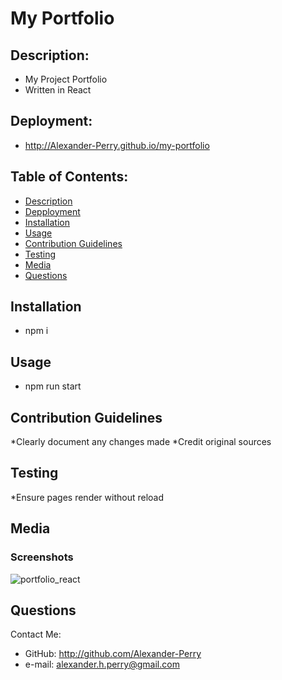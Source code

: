 # My Portfolio

## Description: 
* My Project Portfolio
* Written in React

## Deployment:
* http://Alexander-Perry.github.io/my-portfolio

## Table of Contents: 
* [Description](#description)
* [Depployment](#deployment)
* [Installation](#installation)
* [Usage](#usage)
* [Contribution Guidelines](#contribution-guidelines)
* [Testing](#testing)
* [Media](#media)
* [Questions](#questions)
  
## Installation
* npm i

## Usage
* npm run start

## Contribution Guidelines
*Clearly document any changes made
*Credit original sources

## Testing
*Ensure pages render without reload 

## Media
### Screenshots
![portfolio_react](https://user-images.githubusercontent.com/102524579/198886668-cad106c8-2720-4b87-b5c6-6765d92df4ce.png)


## Questions
Contact Me: 
* GitHub: http://github.com/Alexander-Perry
* e-mail: alexander.h.perry@gmail.com

